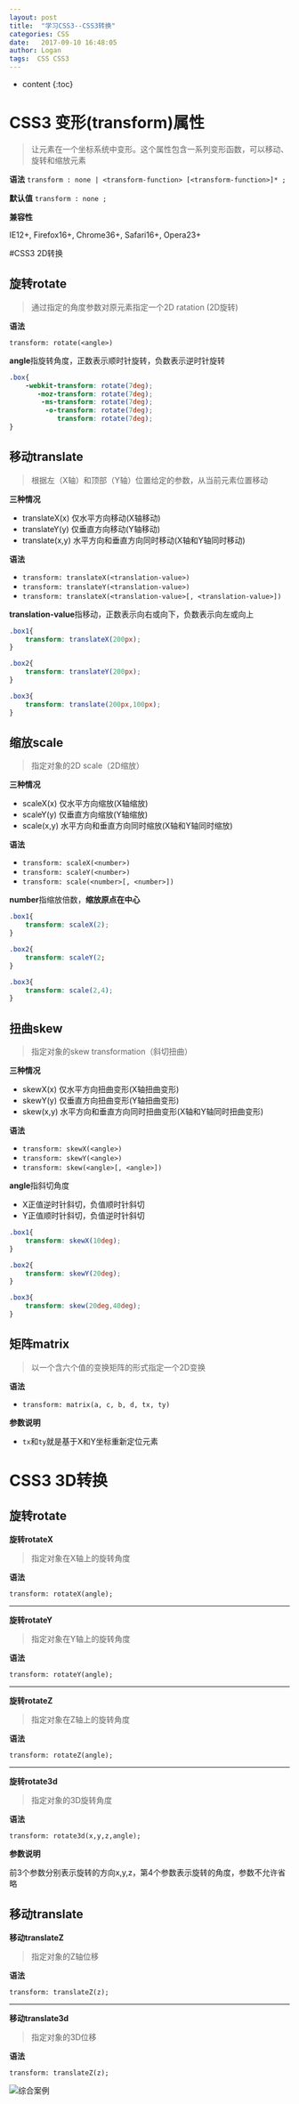 ```yaml
---
layout: post
title:  "学习CSS3--CSS3转换"
categories: CSS
date:   2017-09-10 16:48:05
author: Logan
tags:  CSS CSS3
---
```


* content
{:toc}

# CSS3 变形(transform)属性

>让元素在一个坐标系统中变形。这个属性包含一系列变形函数，可以移动、旋转和缩放元素

**语法**
`transform : none | <transform-function> [<transform-function>]* ;`

**默认值**
`transform : none ;`

**兼容性**

IE12+, Firefox16+, Chrome36+, Safari16+, Opera23+

#CSS3 2D转换

## 旋转rotate

>通过指定的角度参数对原元素指定一个2D ratation (2D旋转)

**语法**

`transform: rotate(<angle>)`

**angle**指旋转角度，正数表示顺时针旋转，负数表示逆时针旋转

```css
.box{
    -webkit-transform: rotate(7deg);
       -moz-transform: rotate(7deg);
        -ms-transform: rotate(7deg);
         -o-transform: rotate(7deg);
            transform: rotate(7deg);
}
```




## 移动translate

>根据左（X轴）和顶部（Y轴）位置给定的参数，从当前元素位置移动

**三种情况**

- translateX(x) 仅水平方向移动(X轴移动)
- translateY(y) 仅垂直方向移动(Y轴移动)
- translate(x,y) 水平方向和垂直方向同时移动(X轴和Y轴同时移动)


**语法**

- `transform: translateX(<translation-value>)`
- `transform: translateY(<translation-value>)`
- `transform: translateX(<translation-value>[, <translation-value>])`

**translation-value**指移动，正数表示向右或向下，负数表示向左或向上

```css
.box1{
	transform: translateX(200px);
}

.box2{
	transform: translateY(200px);
}

.box3{
	transform: translate(200px,100px);
}
```

## 缩放scale

>指定对象的2D scale（2D缩放）

**三种情况**

- scaleX(x) 仅水平方向缩放(X轴缩放)
- scaleY(y) 仅垂直方向缩放(Y轴缩放)
- scale(x,y) 水平方向和垂直方向同时缩放(X轴和Y轴同时缩放)


**语法**

- `transform: scaleX(<number>)`
- `transform: scaleY(<number>)`
- `transform: scale(<number>[, <number>])`

**number**指缩放倍数，**缩放原点在中心**

```css
.box1{
	transform: scaleX(2);
}

.box2{
	transform: scaleY(2;
}

.box3{
	transform: scale(2,4);
}
```

## 扭曲skew

>指定对象的skew transformation（斜切扭曲）

**三种情况**

- skewX(x) 仅水平方向扭曲变形(X轴扭曲变形)
- skewY(y) 仅垂直方向扭曲变形(Y轴扭曲变形)
- skew(x,y) 水平方向和垂直方向同时扭曲变形(X轴和Y轴同时扭曲变形)


**语法**

- `transform: skewX(<angle>)`
- `transform: skewY(<angle>)`
- `transform: skew(<angle>[, <angle>])`

**angle**指斜切角度

- X正值逆时针斜切，负值顺时针斜切
- Y正值顺时针斜切，负值逆时针斜切

```css
.box1{
	transform: skewX(10deg);
}

.box2{
	transform: skewY(20deg);
}

.box3{
	transform: skew(20deg,40deg);
}
```

## 矩阵matrix

>以一个含六个值的变换矩阵的形式指定一个2D变换

**语法**

- `transform: matrix(a, c, b, d, tx, ty)`

**参数说明**

- `tx`和`ty`就是基于X和Y坐标重新定位元素

# CSS3 3D转换

## 旋转rotate

**旋转rotateX**

> 指定对象在X轴上的旋转角度

**语法**

`transform: rotateX(angle);`

***

**旋转rotateY**

> 指定对象在Y轴上的旋转角度

**语法**

`transform: rotateY(angle);`

***

**旋转rotateZ**

> 指定对象在Z轴上的旋转角度

**语法**

`transform: rotateZ(angle);`

***

**旋转rotate3d**

> 指定对象的3D旋转角度

**语法**

`transform: rotate3d(x,y,z,angle);`

**参数说明**

前3个参数分别表示旋转的方向x,y,z，第4个参数表示旋转的角度，参数不允许省略

## 移动translate

**移动translateZ**

> 指定对象的Z轴位移

**语法**

`transform: translateZ(z);`

***

**移动translate3d**

> 指定对象的3D位移

**语法**

`transform: translateZ(z);`



![综合案例](https://raw.githubusercontent.com/logan70/logan70.github.io/master/images/2017-09-10/gradient.jpg "综合案例")

